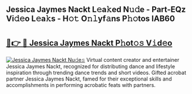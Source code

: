 ## Jessica Jaymes Nackt L𝚎a𝚔ed N𝚞𝚍e - Part-EQz Vi𝚍𝚎o L𝚎a𝚔s - H𝚘𝚝 O𝚗𝚕yf𝚊ns P𝚑𝚘tos IAB60

# <h2><a href="http://kf6boo.oniu.top/?m=Jessica+Jaymes+Nackt">🔗👉 🔴 Jessica Jaymes Nackt P𝚑ot𝚘𝚜 V𝚒d𝚎o</a></h2>

[![Jessica Jaymes Nackt Nu𝚍e𝚜](https://i.imgur.com/0qMVB7G.gif)](http://kf6boo.oniu.top/?m=Jessica+Jaymes+Nackt)
Virtual content creator and entertainer Jessica Jaymes Nackt, recognized for distributing dance and lifestyle inspiration through trending dance trends and short videos. Gifted acrobat partner Jessica Jaymes Nackt, famed for their exceptional skills and accomplishments in performing acrobatic feats with partners.  
